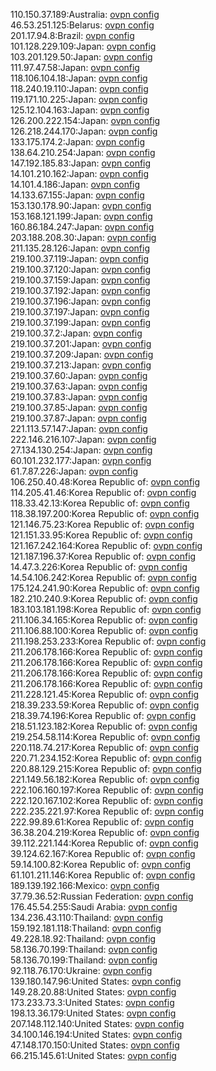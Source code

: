 110.150.37.189:Australia: [ovpn config](vpn/110_150_37_189.ovpn)  
46.53.251.125:Belarus: [ovpn config](vpn/46_53_251_125.ovpn)  
201.17.94.8:Brazil: [ovpn config](vpn/201_17_94_8.ovpn)  
101.128.229.109:Japan: [ovpn config](vpn/101_128_229_109.ovpn)  
103.201.129.50:Japan: [ovpn config](vpn/103_201_129_50.ovpn)  
111.97.47.58:Japan: [ovpn config](vpn/111_97_47_58.ovpn)  
118.106.104.18:Japan: [ovpn config](vpn/118_106_104_18.ovpn)  
118.240.19.110:Japan: [ovpn config](vpn/118_240_19_110.ovpn)  
119.171.10.225:Japan: [ovpn config](vpn/119_171_10_225.ovpn)  
125.12.104.163:Japan: [ovpn config](vpn/125_12_104_163.ovpn)  
126.200.222.154:Japan: [ovpn config](vpn/126_200_222_154.ovpn)  
126.218.244.170:Japan: [ovpn config](vpn/126_218_244_170.ovpn)  
133.175.174.2:Japan: [ovpn config](vpn/133_175_174_2.ovpn)  
138.64.210.254:Japan: [ovpn config](vpn/138_64_210_254.ovpn)  
147.192.185.83:Japan: [ovpn config](vpn/147_192_185_83.ovpn)  
14.101.210.162:Japan: [ovpn config](vpn/14_101_210_162.ovpn)  
14.101.4.186:Japan: [ovpn config](vpn/14_101_4_186.ovpn)  
14.133.67.155:Japan: [ovpn config](vpn/14_133_67_155.ovpn)  
153.130.178.90:Japan: [ovpn config](vpn/153_130_178_90.ovpn)  
153.168.121.199:Japan: [ovpn config](vpn/153_168_121_199.ovpn)  
160.86.184.247:Japan: [ovpn config](vpn/160_86_184_247.ovpn)  
203.188.208.30:Japan: [ovpn config](vpn/203_188_208_30.ovpn)  
211.135.28.126:Japan: [ovpn config](vpn/211_135_28_126.ovpn)  
219.100.37.119:Japan: [ovpn config](vpn/219_100_37_119.ovpn)  
219.100.37.120:Japan: [ovpn config](vpn/219_100_37_120.ovpn)  
219.100.37.159:Japan: [ovpn config](vpn/219_100_37_159.ovpn)  
219.100.37.192:Japan: [ovpn config](vpn/219_100_37_192.ovpn)  
219.100.37.196:Japan: [ovpn config](vpn/219_100_37_196.ovpn)  
219.100.37.197:Japan: [ovpn config](vpn/219_100_37_197.ovpn)  
219.100.37.199:Japan: [ovpn config](vpn/219_100_37_199.ovpn)  
219.100.37.2:Japan: [ovpn config](vpn/219_100_37_2.ovpn)  
219.100.37.201:Japan: [ovpn config](vpn/219_100_37_201.ovpn)  
219.100.37.209:Japan: [ovpn config](vpn/219_100_37_209.ovpn)  
219.100.37.213:Japan: [ovpn config](vpn/219_100_37_213.ovpn)  
219.100.37.60:Japan: [ovpn config](vpn/219_100_37_60.ovpn)  
219.100.37.63:Japan: [ovpn config](vpn/219_100_37_63.ovpn)  
219.100.37.83:Japan: [ovpn config](vpn/219_100_37_83.ovpn)  
219.100.37.85:Japan: [ovpn config](vpn/219_100_37_85.ovpn)  
219.100.37.87:Japan: [ovpn config](vpn/219_100_37_87.ovpn)  
221.113.57.147:Japan: [ovpn config](vpn/221_113_57_147.ovpn)  
222.146.216.107:Japan: [ovpn config](vpn/222_146_216_107.ovpn)  
27.134.130.254:Japan: [ovpn config](vpn/27_134_130_254.ovpn)  
60.101.232.177:Japan: [ovpn config](vpn/60_101_232_177.ovpn)  
61.7.87.226:Japan: [ovpn config](vpn/61_7_87_226.ovpn)  
106.250.40.48:Korea Republic of: [ovpn config](vpn/106_250_40_48.ovpn)  
114.205.41.46:Korea Republic of: [ovpn config](vpn/114_205_41_46.ovpn)  
118.33.42.13:Korea Republic of: [ovpn config](vpn/118_33_42_13.ovpn)  
118.38.197.200:Korea Republic of: [ovpn config](vpn/118_38_197_200.ovpn)  
121.146.75.23:Korea Republic of: [ovpn config](vpn/121_146_75_23.ovpn)  
121.151.33.95:Korea Republic of: [ovpn config](vpn/121_151_33_95.ovpn)  
121.167.242.164:Korea Republic of: [ovpn config](vpn/121_167_242_164.ovpn)  
121.187.196.37:Korea Republic of: [ovpn config](vpn/121_187_196_37.ovpn)  
14.47.3.226:Korea Republic of: [ovpn config](vpn/14_47_3_226.ovpn)  
14.54.106.242:Korea Republic of: [ovpn config](vpn/14_54_106_242.ovpn)  
175.124.241.90:Korea Republic of: [ovpn config](vpn/175_124_241_90.ovpn)  
182.210.240.9:Korea Republic of: [ovpn config](vpn/182_210_240_9.ovpn)  
183.103.181.198:Korea Republic of: [ovpn config](vpn/183_103_181_198.ovpn)  
211.106.34.165:Korea Republic of: [ovpn config](vpn/211_106_34_165.ovpn)  
211.106.88.100:Korea Republic of: [ovpn config](vpn/211_106_88_100.ovpn)  
211.198.253.233:Korea Republic of: [ovpn config](vpn/211_198_253_233.ovpn)  
211.206.178.166:Korea Republic of: [ovpn config](vpn/211_206_178_166.ovpn)  
211.206.178.166:Korea Republic of: [ovpn config](vpn/211_206_178_166.ovpn)  
211.206.178.166:Korea Republic of: [ovpn config](vpn/211_206_178_166.ovpn)  
211.206.178.166:Korea Republic of: [ovpn config](vpn/211_206_178_166.ovpn)  
211.228.121.45:Korea Republic of: [ovpn config](vpn/211_228_121_45.ovpn)  
218.39.233.59:Korea Republic of: [ovpn config](vpn/218_39_233_59.ovpn)  
218.39.74.196:Korea Republic of: [ovpn config](vpn/218_39_74_196.ovpn)  
218.51.123.182:Korea Republic of: [ovpn config](vpn/218_51_123_182.ovpn)  
219.254.58.114:Korea Republic of: [ovpn config](vpn/219_254_58_114.ovpn)  
220.118.74.217:Korea Republic of: [ovpn config](vpn/220_118_74_217.ovpn)  
220.71.234.152:Korea Republic of: [ovpn config](vpn/220_71_234_152.ovpn)  
220.88.129.215:Korea Republic of: [ovpn config](vpn/220_88_129_215.ovpn)  
221.149.56.182:Korea Republic of: [ovpn config](vpn/221_149_56_182.ovpn)  
222.106.160.197:Korea Republic of: [ovpn config](vpn/222_106_160_197.ovpn)  
222.120.167.102:Korea Republic of: [ovpn config](vpn/222_120_167_102.ovpn)  
222.235.221.97:Korea Republic of: [ovpn config](vpn/222_235_221_97.ovpn)  
222.99.89.61:Korea Republic of: [ovpn config](vpn/222_99_89_61.ovpn)  
36.38.204.219:Korea Republic of: [ovpn config](vpn/36_38_204_219.ovpn)  
39.112.221.144:Korea Republic of: [ovpn config](vpn/39_112_221_144.ovpn)  
39.124.62.167:Korea Republic of: [ovpn config](vpn/39_124_62_167.ovpn)  
59.14.100.82:Korea Republic of: [ovpn config](vpn/59_14_100_82.ovpn)  
61.101.211.146:Korea Republic of: [ovpn config](vpn/61_101_211_146.ovpn)  
189.139.192.166:Mexico: [ovpn config](vpn/189_139_192_166.ovpn)  
37.79.36.52:Russian Federation: [ovpn config](vpn/37_79_36_52.ovpn)  
176.45.54.255:Saudi Arabia: [ovpn config](vpn/176_45_54_255.ovpn)  
134.236.43.110:Thailand: [ovpn config](vpn/134_236_43_110.ovpn)  
159.192.181.118:Thailand: [ovpn config](vpn/159_192_181_118.ovpn)  
49.228.18.92:Thailand: [ovpn config](vpn/49_228_18_92.ovpn)  
58.136.70.199:Thailand: [ovpn config](vpn/58_136_70_199.ovpn)  
58.136.70.199:Thailand: [ovpn config](vpn/58_136_70_199.ovpn)  
92.118.76.170:Ukraine: [ovpn config](vpn/92_118_76_170.ovpn)  
139.180.147.96:United States: [ovpn config](vpn/139_180_147_96.ovpn)  
149.28.20.88:United States: [ovpn config](vpn/149_28_20_88.ovpn)  
173.233.73.3:United States: [ovpn config](vpn/173_233_73_3.ovpn)  
198.13.36.179:United States: [ovpn config](vpn/198_13_36_179.ovpn)  
207.148.112.140:United States: [ovpn config](vpn/207_148_112_140.ovpn)  
34.100.146.194:United States: [ovpn config](vpn/34_100_146_194.ovpn)  
47.148.170.150:United States: [ovpn config](vpn/47_148_170_150.ovpn)  
66.215.145.61:United States: [ovpn config](vpn/66_215_145_61.ovpn)  
